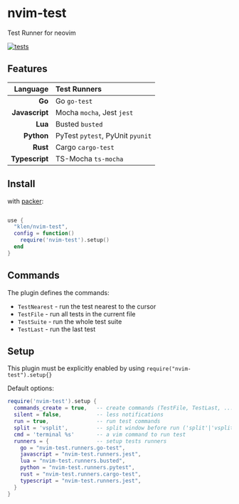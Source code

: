# nvim-test

Test Runner for neovim

[![tests](https://github.com/klen/nvim-test/actions/workflows/tests.yml/badge.svg)](https://github.com/klen/nvim-test/actions/workflows/tests.yml)

## Features

| Language       | Test Runners                     |
| -------------: | :------------------------------- |
| **Go**         | Go `go-test`                     |
| **Javascript** | Mocha `mocha`, Jest `jest`       |
| **Lua**        | Busted `busted`                  |
| **Python**     | PyTest `pytest`, PyUnit `pyunit` |
| **Rust**       | Cargo `cargo-test`               |
| **Typescript** | TS-Mocha `ts-mocha`              |

## Install

with [packer](https://github.com/wbthomason/packer.nvim):

```lua

use {
  "klen/nvim-test",
  config = function()
    require('nvim-test').setup()
  end
}
```

## Commands

The plugin defines the commands:

- `TestNearest` - run the test nearest to the cursor
- `TestFile` - run all tests in the current file
- `TestSuite` - run the whole test suite
- `TestLast` - run the last test

## Setup

This plugin must be explicitly enabled by using `require("nvim-test").setup{}`

Default options:

```lua
require('nvim-test').setup {
  commands_create = true,   -- create commands (TestFile, TestLast, ...)
  silent = false,           -- less notifications
  run = true,               -- run test commands
  split = 'vsplit',         -- split window before run ('split'|'vsplit'|false)
  cmd = 'terminal %s'       -- a vim command to run test
  runners = {               -- setup tests runners
    go = "nvim-test.runners.go-test",
    javascript = "nvim-test.runners.jest",
    lua = "nvim-test.runners.busted",
    python = "nvim-test.runners.pytest",
    rust = "nvim-test.runners.cargo-test",
    typescript = "nvim-test.runners.jest",
  }
}
```
